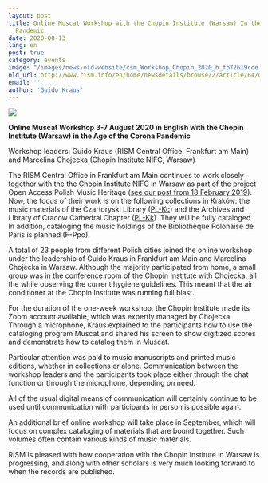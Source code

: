 ```yaml
---
layout: post
title: Online Muscat Workshop with the Chopin Institute (Warsaw) In the Age of the Corona
  Pandemic
date: 2020-08-13
lang: en
post: true
category: events
image: "/images/news-old-website/csm_Workshop_Chopin_2020_b_fb72619cce.jpg"
old_url: http://www.rism.info/en/home/newsdetails/browse/2/article/64/online-muscat-workshop-with-the-chopin-institute-warsaw-in-the-age-of-the-corona-pandemic.html
email: ''
author: 'Guido Kraus'
---
```


 ![](/uploads/_processed_/csm_Workshop_Chopin_2020_a_140862fbde.jpg)

**Online Muscat Workshop 3-7 August 2020 in English with the Chopin Institute (Warsaw) in the Age of the Corona Pandemic**   
  
Workshop leaders: Guido Kraus (RISM Central Office, Frankfurt am Main) and Marcelina Chojecka (Chopin Institute NIFC, Warsaw)   
  
The RISM Central Office in Frankfurt am Main continues to work closely together with the the Chopin Institute NIFC in Warsaw as part of the project Open Access Polish Music Heritage ([see our post from 18 February 2019](/en/library_collections/2019/02/18/close-cooperation-between-rism-and-the-chopin.html)). Now, the focus of their work is on the following collections in Kraków: the music materials of the Czartoryski Library ([PL-Kc](https://opac.rism.info/search?View=rism&siglum=PL-Kc&Language=de)) and the Archives and Library of Cracow Cathedral Chapter ([PL-Kk](https://opac.rism.info/search?View=rism&siglum=PL-Kk&Language=de)). They will be fully cataloged. In addition, cataloging the music holdings of the Bibliothèque Polonaise de Paris is planned (F-Ppo).   
  
A total of 23 people from different Polish cities joined the online workshop under the leadership of Guido Kraus in Frankfurt am Main and Marcelina Chojecka in Warsaw. Although the majority participated from home, a small group was in the conference room of the Chopin Institute with Chojecka, all the while observing the current hygiene guidelines. This meant that the air conditioner at the Chopin Institute was running full blast.   
  
For the duration of the one-week workshop, the Chopin Institute made its Zoom account available, which was expertly managed by Chojecka. Through a microphone, Kraus explained to the participants how to use the cataloging program Muscat and shared his screen to show digitized scores and demonstrate how to catalog them in Muscat.&nbsp;   
  
Particular attention was paid to music manuscripts and printed music editions, whether in collections or alone. Communication between the workshop leaders and the participants took place either through the chat function or through the microphone, depending on need.&nbsp;   
  
All of the usual digital means of communication will certainly continue to be used until communication with participants in person is possible again.   
  
An additional brief online workshop will take place in September, which will focus on complex cataloging of materials that are bound together. Such volumes often contain various kinds of music materials.   
  
RISM is pleased with how cooperation with the Chopin Institute in Warsaw is progressing, and along with other scholars is very much looking forward to when the records are published.&nbsp;   
  
<script type="text/javascript">var switchTo5x=true;</script><script type="text/javascript" src="http://w.sharethis.com/button/buttons.js"></script><script type="text/javascript">stLight.options({publisher: "9b601438-1ce1-49d8-bfd7-9cff5df54c17", doNotHash: false, doNotCopy: false, hashAddressBar: false});</script>

